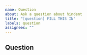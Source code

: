 ```yaml
---
name: Question
about: Ask a question about hindent
title: "[question] FILL THIS IN"
labels: question
assignees: ""
---
```


## Question

<!-- Your question here. Include GUAC version and any other relevant details. -->
